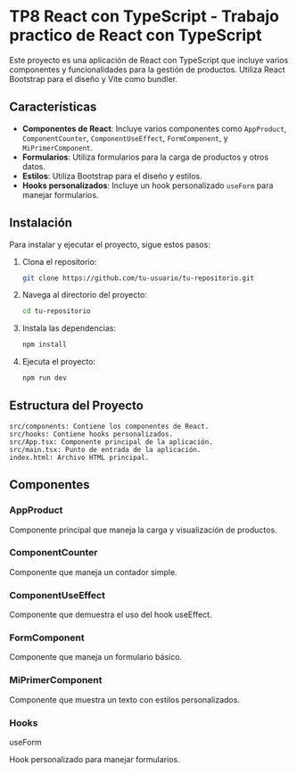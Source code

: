 # TP8 React con TypeScript - Trabajo practico de React con TypeScript

Este proyecto es una aplicación de React con TypeScript que incluye varios componentes y funcionalidades para la gestión de productos. Utiliza React Bootstrap para el diseño y Vite como bundler.

## Características

- **Componentes de React**: Incluye varios componentes como `AppProduct`, `ComponentCounter`, `ComponentUseEffect`, `FormComponent`, y `MiPrimerComponent`.
- **Formularios**: Utiliza formularios para la carga de productos y otros datos.
- **Estilos**: Utiliza Bootstrap para el diseño y estilos.
- **Hooks personalizados**: Incluye un hook personalizado `useForm` para manejar formularios.

## Instalación

Para instalar y ejecutar el proyecto, sigue estos pasos:

1. Clona el repositorio:
   ```bash
   git clone https://github.com/tu-usuario/tu-repositorio.git

2. Navega al directorio del proyecto:
    ```bash
   cd tu-repositorio

3. Instala las dependencias:
    ```bash
    npm install

4. Ejecuta el proyecto:
    ```bash
    npm run dev

## Estructura del Proyecto

    src/components: Contiene los componentes de React.
    src/hooks: Contiene hooks personalizados.
    src/App.tsx: Componente principal de la aplicación.
    src/main.tsx: Punto de entrada de la aplicación.
    index.html: Archivo HTML principal.

## Componentes
### AppProduct

Componente principal que maneja la carga y visualización de productos.
### ComponentCounter

Componente que maneja un contador simple.
### ComponentUseEffect

Componente que demuestra el uso del hook useEffect.
### FormComponent

Componente que maneja un formulario básico.
### MiPrimerComponent

Componente que muestra un texto con estilos personalizados.
### Hooks
useForm

Hook personalizado para manejar formularios.

